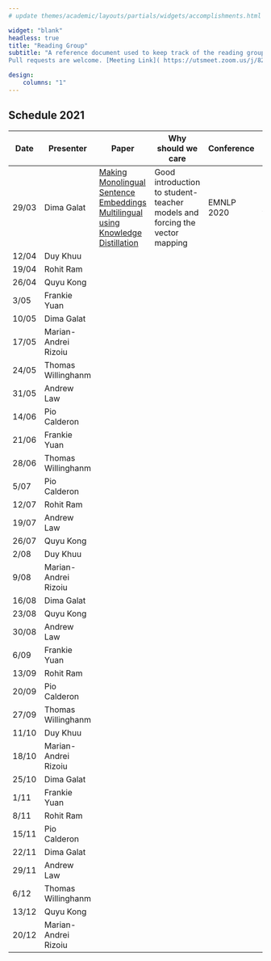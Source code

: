 ```yaml
---
# update themes/academic/layouts/partials/widgets/accomplishments.html to change the design of this page

widget: "blank"
headless: true 
title: "Reading Group"
subtitle: "A reference document used to keep track of the reading group meetings.  
Pull requests are welcome. [Meeting Link]( https://utsmeet.zoom.us/j/82967712670?pwd=Z0p6S1luR1FRL2xaQTZNN2lmb3Q2dz09)"

design:
    columns: "1"
---
```


## Schedule 2021

| Date  | Presenter    | Paper         | Why should we care | Conference | Repo | Blogs
 | ----- | ------------ | ------------- | ------------------ | ---------- | ----- | -----
 | 29/03 | Dima Galat    | [Making Monolingual Sentence Embeddings Multilingual using Knowledge Distillation](https://www.aclweb.org/anthology/2020.emnlp-main.365.pdf) | Good introduction to student-teacher models and forcing the vector mapping | EMNLP 2020 | [1](https://github.com/UKPLab/sentence-transformers/blob/384508914f6a41335dc0144f971e7ca928769df2/examples/training/distillation/README.md), [2](https://github.com/UKPLab/sentence-transformers/blob/e745cca8a05b07b5daea96b64828d14f1b241715/examples/training/multilingual/README.md) | [1](https://towardsdatascience.com/a-complete-guide-to-transfer-learning-from-english-to-other-languages-using-sentence-embeddings-8c427f8804a9)
|12/04|Duy Khuu||||
|19/04|Rohit Ram||||
|26/04|Quyu Kong||||
|3/05|Frankie Yuan||||
|10/05|Dima Galat||||
|17/05|Marian-Andrei Rizoiu||||
|24/05|Thomas Willinghanm||||
|31/05|Andrew Law||||
|14/06|Pio Calderon||||
|21/06|Frankie Yuan||||
|28/06|Thomas Willinghanm||||
|5/07|Pio Calderon||||
|12/07|Rohit Ram||||
|19/07|Andrew Law||||
|26/07|Quyu Kong||||
|2/08|Duy Khuu||||
|9/08|Marian-Andrei Rizoiu||||
|16/08|Dima Galat||||
|23/08|Quyu Kong||||
|30/08|Andrew Law||||
|6/09|Frankie Yuan||||
|13/09|Rohit Ram||||
|20/09|Pio Calderon||||
|27/09|Thomas Willinghanm||||
|11/10|Duy Khuu||||
|18/10|Marian-Andrei Rizoiu||||
|25/10|Dima Galat||||
|1/11|Frankie Yuan||||
|8/11|Rohit Ram||||
|15/11|Pio Calderon||||
|22/11|Dima Galat||||
|29/11|Andrew Law||||
|6/12|Thomas Willinghanm||||
|13/12|Quyu Kong||||
|20/12|Marian-Andrei Rizoiu||||
